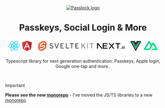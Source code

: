 <div align="center">
  <a href="https://github.com/passlock-dev/passkeys-frontend">
    <img src="https://github.com/passlock-dev/passkeys-frontend/assets/208345/53ee00d3-8e6c-49ea-b43c-3f901450c73b" alt="Passlock logo" width="80" height="80">
  </a>
</div>

<h1 align="center">Passkeys, Social Login & More</h1>

<a name="readme-top"></a>
<div align="center">
  <picture align="center">
    <source srcset="README_assets/repo-banner.dark.svg" media="(prefers-color-scheme: dark)" />
    <img align="center" width=550 height=50 src="README_assets/repo-banner.svg" />
  </picture>
  <p align="center">
    Typescript library for next generation authentication. Passkeys, Apple login, Google one-tap and more..
  </p>
</div>

<br />

> [!IMPORTANT]  
> **Please see the new [monorepo][monorepo]** - I've moved the JS/TS libraries to a new [monorepo][monorepo]

[monorepo]: https://github.com/passlock-dev/ts-clients
